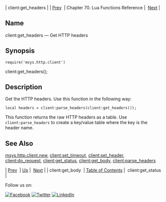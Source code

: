 | client:get_headers |
| [Prev](lua.ref.client_get_body.php)  | Chapter 70. Lua Functions Reference |  [Next](lua.ref.client_get_status.php) |

<a name="lua.ref.client_get_headers"></a>
## Name

client:get_headers — Get HTTP headers

<a name="idp15225952"></a>
## Synopsis

`require('msys.http.client')`

client:get_headers();

<a name="idp15228496"></a>
## Description

Get the HTTP headers. Use this function in the following way:

`local headers = client:parse_headers(client:get_headers());`

This function returns the raw HTTP headers as a table. Use `client:parse_headers` to create a key/value table where the key is the header name.

<a name="idp15231680"></a>
## See Also

[msys.http.client.new](lua.ref.msys.http.client.new.php "msys.http.client.new"), [client:set_timeout](lua.ref.client_set_timeout.php "client:set_timeout"), [client:set_header](lua.ref.client_set_header.php "client:set_header"), [client:do_request](lua.ref.client_do_request.php "client:do_request"), [client:get_status](lua.ref.client_get_status.php "client:get_status"), [client:get_body](lua.ref.client_get_body.php "client:get_body"), [client:parse_headers](lua.ref.client_parse_headers.php "client:parse_headers")

| [Prev](lua.ref.client_get_body.php)  | [Up](lua.function.details.php) |  [Next](lua.ref.client_get_status.php) |
| client:get_body  | [Table of Contents](index.php) |  client:get_status |

Follow us on:

[![Facebook](https://support.messagesystems.com/images/icon-facebook.png)](http://www.facebook.com/messagesystems) [![Twitter](https://support.messagesystems.com/images/icon-twitter.png)](http://twitter.com/#!/MessageSystems) [![LinkedIn](https://support.messagesystems.com/images/icon-linkedin.png)](http://www.linkedin.com/company/message-systems)